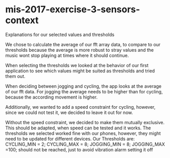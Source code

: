 # mis-2017-exercise-3-sensors-context

Explanations for our selected values and thresholds

We chose to calculate the average of our fft array data, to compare to our thresholds because the average is more robust to stray values and the music wont stop playing at times where it should continue. 

When selecting the thresholds we looked at the behavior of our first application to see which values might be suited as thresholds and tried them out. 

When deciding between jogging and cycling, the app looks at the average of our fft data. For jogging the average needs to be higher than for cycling, because the according movement is higher. 

Additionally, we wanted to add a speed constraint for cycling, however, since we could not test it, we decided to leave it out for now.

Without the speed constraint, we decided to make them mutually exclusive. This should be adapted, when speed can be tested and it works.
The thresholds we selected worked fine with our phones, however, they might need to be updated for different devices. 
Our Thresholds are: 
CYCLING_MIN = 2;
CYCLING_MAX = 8;
JOGGING_MIN = 8;
JOGGING_MAX =100; should not be reached, just to avoid vibration alarm setting it off

